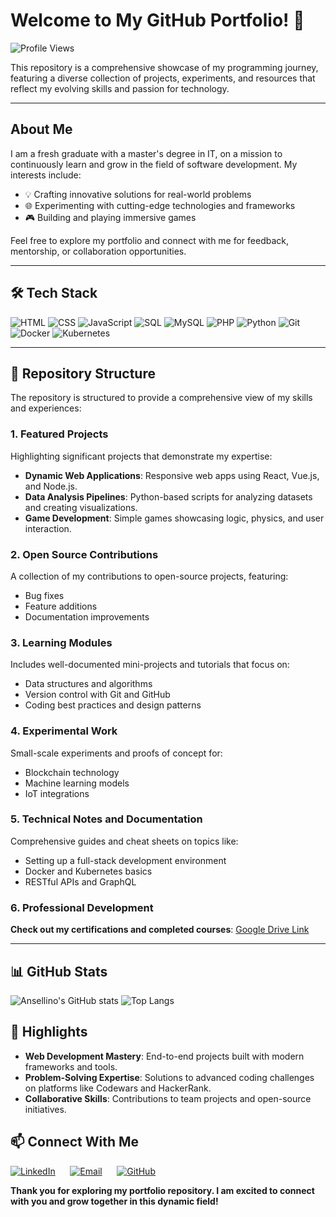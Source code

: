 # Welcome to My GitHub Portfolio! 👋

![Profile Views](https://komarev.com/ghpvc/?username=Ansellino&color=blue)

This repository is a comprehensive showcase of my programming journey, featuring a diverse collection of projects, experiments, and resources that reflect my evolving skills and passion for technology.

---

## About Me

I am a fresh graduate with a master's degree in IT, on a mission to continuously learn and grow in the field of software development. My interests include:

- 💡 Crafting innovative solutions for real-world problems
- 🌐 Experimenting with cutting-edge technologies and frameworks
- 🎮 Building and playing immersive games

Feel free to explore my portfolio and connect with me for feedback, mentorship, or collaboration opportunities.

---

## 🛠 Tech Stack

![HTML](https://img.shields.io/badge/HTML-E34F26?style=for-the-badge&logo=html5&logoColor=white)
![CSS](https://img.shields.io/badge/CSS-1572B6?style=for-the-badge&logo=css3&logoColor=white)
![JavaScript](https://img.shields.io/badge/JavaScript-F7DF1E?style=for-the-badge&logo=javascript&logoColor=black)
![SQL](https://img.shields.io/badge/SQL-4EA94B?style=for-the-badge&logo=postgresql&logoColor=white) 
![MySQL](https://img.shields.io/badge/MySQL-005C84?style=for-the-badge&logo=mysql&logoColor=white) 
![PHP](https://img.shields.io/badge/PHP-777BB4?style=for-the-badge&logo=php&logoColor=white)
![Python](https://img.shields.io/badge/Python-3776AB?style=for-the-badge&logo=python&logoColor=white)
![Git](https://img.shields.io/badge/Git-F05032?style=for-the-badge&logo=git&logoColor=white)
![Docker](https://img.shields.io/badge/Docker-2496ED?style=for-the-badge&logo=docker&logoColor=white)
![Kubernetes](https://img.shields.io/badge/Kubernetes-326CE5?style=for-the-badge&logo=kubernetes&logoColor=white)

---

## 📂 Repository Structure

The repository is structured to provide a comprehensive view of my skills and experiences:

### 1. **Featured Projects**

Highlighting significant projects that demonstrate my expertise:
- **Dynamic Web Applications**: Responsive web apps using React, Vue.js, and Node.js.
- **Data Analysis Pipelines**: Python-based scripts for analyzing datasets and creating visualizations.
- **Game Development**: Simple games showcasing logic, physics, and user interaction.

### 2. **Open Source Contributions**

A collection of my contributions to open-source projects, featuring:
- Bug fixes
- Feature additions
- Documentation improvements

### 3. **Learning Modules**

Includes well-documented mini-projects and tutorials that focus on:
- Data structures and algorithms
- Version control with Git and GitHub
- Coding best practices and design patterns

### 4. **Experimental Work**

Small-scale experiments and proofs of concept for:
- Blockchain technology
- Machine learning models
- IoT integrations

### 5. **Technical Notes and Documentation**

Comprehensive guides and cheat sheets on topics like:
- Setting up a full-stack development environment
- Docker and Kubernetes basics
- RESTful APIs and GraphQL

### 6. **Professional Development**

**Check out my certifications and completed courses**: [Google Drive Link](https://drive.google.com/drive/folders/1MtdjsneXUUZTYaxpx0wzS2lirPHcTKk_?usp=sharing)

---

## 📊 GitHub Stats

![Ansellino's GitHub stats](https://github-readme-stats.vercel.app/api?username=Ansellino&show_icons=true&theme=radical&width=200px&height=300px)
![Top Langs](https://github-readme-stats.vercel.app/api/top-langs/?username=Ansellino&hide_progress=true&theme=radical&width=200px&height=300px)
## 🎯 Highlights

- **Web Development Mastery**: End-to-end projects built with modern frameworks and tools.
- **Problem-Solving Expertise**: Solutions to advanced coding challenges on platforms like Codewars and HackerRank.
- **Collaborative Skills**: Contributions to team projects and open-source initiatives.

## 📫 Connect With Me

[![LinkedIn](https://img.shields.io/badge/-LinkedIn-blue?style=flat-square&logo=LinkedIn&logoColor=white)](https://www.linkedin.com/in/jeremy-ansellino-gunawan/) 
&nbsp;&nbsp;&nbsp;&nbsp;
[![Email](https://img.shields.io/badge/-Email-red?style=flat-square&logo=Gmail&logoColor=white)](mailto:ansellino@gmail.com) 
&nbsp;&nbsp;&nbsp;&nbsp;
[![GitHub](https://img.shields.io/badge/-GitHub-black?style=flat-square&logo=GitHub&logoColor=white)](https://github.com/Ansellino) 

**Thank you for exploring my portfolio repository. I am excited to connect with you and grow together in this dynamic field!**
